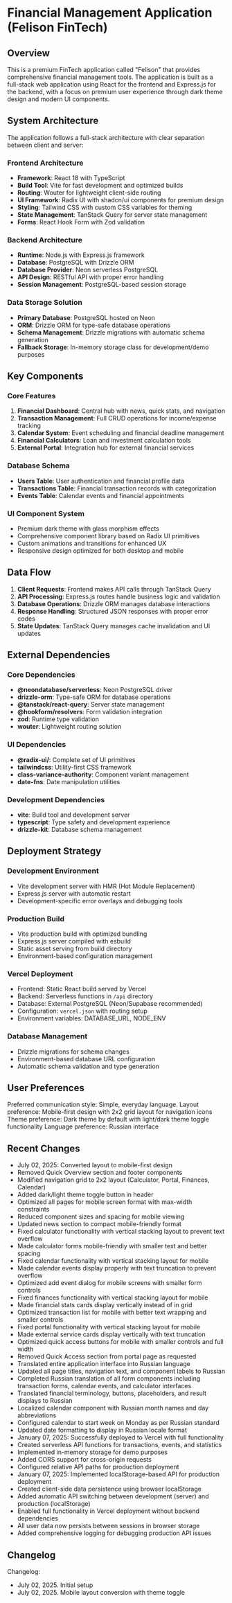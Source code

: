 # Financial Management Application (Felison FinTech)

## Overview

This is a premium FinTech application called "Felison" that provides comprehensive financial management tools. The application is built as a full-stack web application using React for the frontend and Express.js for the backend, with a focus on premium user experience through dark theme design and modern UI components.

## System Architecture

The application follows a full-stack architecture with clear separation between client and server:

### Frontend Architecture
- **Framework**: React 18 with TypeScript
- **Build Tool**: Vite for fast development and optimized builds
- **Routing**: Wouter for lightweight client-side routing
- **UI Framework**: Radix UI with shadcn/ui components for premium design
- **Styling**: Tailwind CSS with custom CSS variables for theming
- **State Management**: TanStack Query for server state management
- **Forms**: React Hook Form with Zod validation

### Backend Architecture
- **Runtime**: Node.js with Express.js framework
- **Database**: PostgreSQL with Drizzle ORM
- **Database Provider**: Neon serverless PostgreSQL
- **API Design**: RESTful API with proper error handling
- **Session Management**: PostgreSQL-based session storage

### Data Storage Solution
- **Primary Database**: PostgreSQL hosted on Neon
- **ORM**: Drizzle ORM for type-safe database operations
- **Schema Management**: Drizzle migrations with automatic schema generation
- **Fallback Storage**: In-memory storage class for development/demo purposes

## Key Components

### Core Features
1. **Financial Dashboard**: Central hub with news, quick stats, and navigation
2. **Transaction Management**: Full CRUD operations for income/expense tracking
3. **Calendar System**: Event scheduling and financial deadline management
4. **Financial Calculators**: Loan and investment calculation tools
5. **External Portal**: Integration hub for external financial services

### Database Schema
- **Users Table**: User authentication and financial profile data
- **Transactions Table**: Financial transaction records with categorization
- **Events Table**: Calendar events and financial appointments

### UI Component System
- Premium dark theme with glass morphism effects
- Comprehensive component library based on Radix UI primitives
- Custom animations and transitions for enhanced UX
- Responsive design optimized for both desktop and mobile

## Data Flow

1. **Client Requests**: Frontend makes API calls through TanStack Query
2. **API Processing**: Express.js routes handle business logic and validation
3. **Database Operations**: Drizzle ORM manages database interactions
4. **Response Handling**: Structured JSON responses with proper error codes
5. **State Updates**: TanStack Query manages cache invalidation and UI updates

## External Dependencies

### Core Dependencies
- **@neondatabase/serverless**: Neon PostgreSQL driver
- **drizzle-orm**: Type-safe ORM for database operations
- **@tanstack/react-query**: Server state management
- **@hookform/resolvers**: Form validation integration
- **zod**: Runtime type validation
- **wouter**: Lightweight routing solution

### UI Dependencies
- **@radix-ui/**: Complete set of UI primitives
- **tailwindcss**: Utility-first CSS framework
- **class-variance-authority**: Component variant management
- **date-fns**: Date manipulation utilities

### Development Dependencies
- **vite**: Build tool and development server
- **typescript**: Type safety and development experience
- **drizzle-kit**: Database schema management

## Deployment Strategy

### Development Environment
- Vite development server with HMR (Hot Module Replacement)
- Express.js server with automatic restart
- Development-specific error overlays and debugging tools

### Production Build
- Vite production build with optimized bundling
- Express.js server compiled with esbuild
- Static asset serving from build directory
- Environment-based configuration management

### Vercel Deployment
- Frontend: Static React build served by Vercel
- Backend: Serverless functions in `/api` directory
- Database: External PostgreSQL (Neon/Supabase recommended)
- Configuration: `vercel.json` with routing setup
- Environment variables: DATABASE_URL, NODE_ENV

### Database Management
- Drizzle migrations for schema changes
- Environment-based database URL configuration
- Automatic schema validation and type generation

## User Preferences

Preferred communication style: Simple, everyday language.
Layout preference: Mobile-first design with 2x2 grid layout for navigation icons
Theme preference: Dark theme by default with light/dark theme toggle functionality
Language preference: Russian interface

## Recent Changes

- July 02, 2025: Converted layout to mobile-first design
- Removed Quick Overview section and footer components  
- Modified navigation grid to 2x2 layout (Calculator, Portal, Finances, Calendar)
- Added dark/light theme toggle button in header
- Optimized all pages for mobile screen format with max-width constraints
- Reduced component sizes and spacing for mobile viewing
- Updated news section to compact mobile-friendly format
- Fixed calculator functionality with vertical stacking layout to prevent text overflow
- Made calculator forms mobile-friendly with smaller text and better spacing
- Fixed calendar functionality with vertical stacking layout for mobile
- Made calendar events display properly with text truncation to prevent overflow
- Optimized add event dialog for mobile screens with smaller form controls
- Fixed finances functionality with vertical stacking layout for mobile
- Made financial stats cards display vertically instead of in grid
- Optimized transaction list for mobile with better text wrapping and smaller controls
- Fixed portal functionality with vertical stacking layout for mobile
- Made external service cards display vertically with text truncation
- Optimized quick access buttons for mobile with smaller controls and full width
- Removed Quick Access section from portal page as requested
- Translated entire application interface into Russian language
- Updated all page titles, navigation text, and component labels to Russian
- Completed Russian translation of all form components including transaction forms, calendar events, and calculator interfaces
- Translated financial terminology, buttons, placeholders, and result displays to Russian
- Localized calendar component with Russian month names and day abbreviations
- Configured calendar to start week on Monday as per Russian standard
- Updated date formatting to display in Russian locale format
- January 07, 2025: Successfully deployed to Vercel with full functionality
- Created serverless API functions for transactions, events, and statistics
- Implemented in-memory storage for demo purposes
- Added CORS support for cross-origin requests
- Configured relative API paths for production deployment
- January 07, 2025: Implemented localStorage-based API for production deployment
- Created client-side data persistence using browser localStorage
- Added automatic API switching between development (server) and production (localStorage)
- Enabled full functionality in Vercel deployment without backend dependencies
- All user data now persists between sessions in browser storage
- Added comprehensive logging for debugging production API issues

## Changelog

Changelog:
- July 02, 2025. Initial setup
- July 02, 2025. Mobile layout conversion with theme toggle